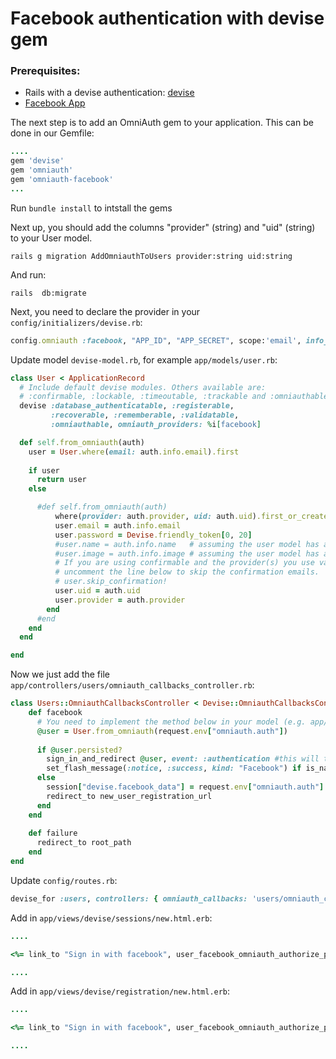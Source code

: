 # Facebook authentication with devise gem

### Prerequisites:
- Rails with a devise authentication: [devise](https://github.com/heartcombo/devise) 
- [Facebook App](https://developers.facebook.com/) 


The next step is to add an OmniAuth gem to your application. This can be done in our Gemfile: 

```ruby
....
gem 'devise'
gem 'omniauth'
gem 'omniauth-facebook'
...
```

Run `bundle install` to intstall the gems

Next up, you should add the columns "provider" (string) and "uid" (string) to your User model.

``` shell
rails g migration AddOmniauthToUsers provider:string uid:string
```
And run:

```shell
rails  db:migrate
```

Next, you need to declare the provider in your `config/initializers/devise.rb`:

```ruby 
config.omniauth :facebook, "APP_ID", "APP_SECRET", scope:'email', info_fields: 'email,name'
```
Update model `devise-model.rb`, for example `app/models/user.rb`:

``` ruby
class User < ApplicationRecord
  # Include default devise modules. Others available are:
  # :confirmable, :lockable, :timeoutable, :trackable and :omniauthable
  devise :database_authenticatable, :registerable,
         :recoverable, :rememberable, :validatable,
         :omniauthable, omniauth_providers: %i[facebook]

  def self.from_omniauth(auth)
    user = User.where(email: auth.info.email).first
    
    if user 
      return user
    else

      #def self.from_omniauth(auth)
          where(provider: auth.provider, uid: auth.uid).first_or_create do |user|
          user.email = auth.info.email
          user.password = Devise.friendly_token[0, 20]
          #user.name = auth.info.name   # assuming the user model has a name
          #user.image = auth.info.image # assuming the user model has an image
          # If you are using confirmable and the provider(s) you use validate emails, 
          # uncomment the line below to skip the confirmation emails.
          # user.skip_confirmation!
          user.uid = auth.uid
          user.provider = auth.provider
        end
      #end
    end
  end

end
```

Now we just add the file `app/controllers/users/omniauth_callbacks_controller.rb`:

``` ruby
class Users::OmniauthCallbacksController < Devise::OmniauthCallbacksController
    def facebook
      # You need to implement the method below in your model (e.g. app/models/user.rb)
      @user = User.from_omniauth(request.env["omniauth.auth"])
  
      if @user.persisted?
        sign_in_and_redirect @user, event: :authentication #this will throw if @user is not activated
        set_flash_message(:notice, :success, kind: "Facebook") if is_navigational_format?
      else
        session["devise.facebook_data"] = request.env["omniauth.auth"]
        redirect_to new_user_registration_url
      end
    end
  
    def failure
      redirect_to root_path
    end
end
```

Update `config/routes.rb`:
``` ruby
devise_for :users, controllers: { omniauth_callbacks: 'users/omniauth_callbacks'}
```

Add in `app/views/devise/sessions/new.html.erb`:

``` ruby 
....

<%= link_to "Sign in with facebook", user_facebook_omniauth_authorize_path%>

....

```

Add in `app/views/devise/registration/new.html.erb`:

``` ruby
....

<%= link_to "Sign in with facebook", user_facebook_omniauth_authorize_path%>

....

```